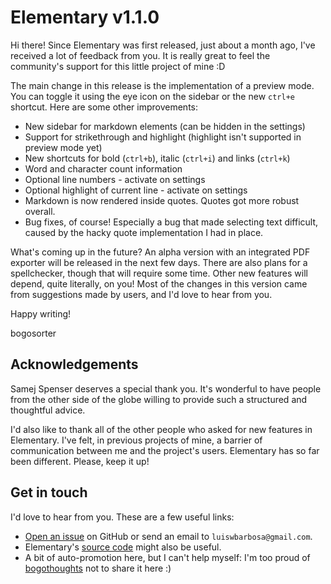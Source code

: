 # Elementary v1.1.0

Hi there! Since Elementary was first released, just about a month ago, I've received a lot of feedback from you. It is really great to feel the community's support for this little project of mine :D

The main change in this release is the implementation of a preview mode. You can toggle it using the eye icon on the sidebar or the new `ctrl+e` shortcut. Here are some other improvements:

- New sidebar for markdown elements (can be hidden in the settings)
- Support for strikethrough and highlight (highlight isn't supported in preview mode yet)
- New shortcuts for bold (`ctrl+b`), italic (`ctrl+i`) and links (`ctrl+k`)
- Word and character count information
- Optional line numbers - activate on settings
- Optional highlight of current line - activate on settings
- Markdown is now rendered inside quotes. Quotes got more robust overall.
- Bug fixes, of course! Especially a bug that made selecting text difficult, caused by the hacky quote implementation I had in place.

What's coming up in the future? An alpha version with an integrated PDF exporter will be released in the next few days. There are also plans for a spellchecker, though that will require some time. Other new features will depend, quite literally, on you! Most of the changes in this version came from suggestions made by users, and I'd love to hear from you.

Happy writing!

bogosorter



## Acknowledgements

Samej Spenser deserves a special thank you. It's wonderful to have people from the other side of the globe willing to provide such a structured and thoughtful advice.

I'd also like to thank all of the other people who asked for new features in Elementary. I've felt, in previous projects of mine, a barrier of communication between me and the project's users. Elementary has so far been different. Please, keep it up!



## Get in touch

I'd love to hear from you. These are a few useful links:

- [Open an issue](https://github.com/bogosorter/elementary/issues) on GitHub or send an email to `luiswbarbosa@gmail.com`.
- Elementary's [source code](https://github.com/bogosorter/elementary) might also be useful.
- A bit of auto-promotion here, but I can't help myself: I'm too proud of [bogothoughts](https://bogosorter.github.io/blog/) not to share it here :)
